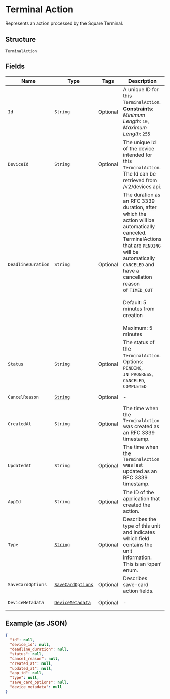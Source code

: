 
# Terminal Action

Represents an action processed by the Square Terminal.

## Structure

`TerminalAction`

## Fields

| Name | Type | Tags | Description | Getter |
|  --- | --- | --- | --- | --- |
| `Id` | `String` | Optional | A unique ID for this `TerminalAction`.<br>**Constraints**: *Minimum Length*: `10`, *Maximum Length*: `255` | String getId() |
| `DeviceId` | `String` | Optional | The unique Id of the device intended for this `TerminalAction`.<br>The Id can be retrieved from /v2/devices api. | String getDeviceId() |
| `DeadlineDuration` | `String` | Optional | The duration as an RFC 3339 duration, after which the action will be automatically canceled.<br>TerminalActions that are `PENDING` will be automatically `CANCELED` and have a cancellation reason<br>of `TIMED_OUT`<br><br>Default: 5 minutes from creation<br><br>Maximum: 5 minutes | String getDeadlineDuration() |
| `Status` | `String` | Optional | The status of the `TerminalAction`.<br>Options: `PENDING`, `IN_PROGRESS`, `CANCELED`, `COMPLETED` | String getStatus() |
| `CancelReason` | [`String`](../../doc/models/action-cancel-reason.md) | Optional | - | String getCancelReason() |
| `CreatedAt` | `String` | Optional | The time when the `TerminalAction` was created as an RFC 3339 timestamp. | String getCreatedAt() |
| `UpdatedAt` | `String` | Optional | The time when the `TerminalAction` was last updated as an RFC 3339 timestamp. | String getUpdatedAt() |
| `AppId` | `String` | Optional | The ID of the application that created the action. | String getAppId() |
| `Type` | [`String`](../../doc/models/terminal-action-action-type.md) | Optional | Describes the type of this unit and indicates which field contains the unit information. This is an ‘open’ enum. | String getType() |
| `SaveCardOptions` | [`SaveCardOptions`](../../doc/models/save-card-options.md) | Optional | Describes save-card action fields. | SaveCardOptions getSaveCardOptions() |
| `DeviceMetadata` | [`DeviceMetadata`](../../doc/models/device-metadata.md) | Optional | - | DeviceMetadata getDeviceMetadata() |

## Example (as JSON)

```json
{
  "id": null,
  "device_id": null,
  "deadline_duration": null,
  "status": null,
  "cancel_reason": null,
  "created_at": null,
  "updated_at": null,
  "app_id": null,
  "type": null,
  "save_card_options": null,
  "device_metadata": null
}
```

